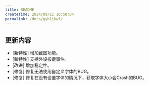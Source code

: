 ```yaml
---
title: README
createTime: 2024/09/11 10:50:04
permalink: /docs/gyh1ikwf/
---
```

## 更新内容

* [新特性] 增加截图功能。
* [新特性] 支持外设按键事件。
* [改进] 增加稳定性。
* [修复] 修复无法使用自定义字体的BUG。
* [修复] 修复在没有设置字体的情况下，获取字体大小会Crash的BUG。